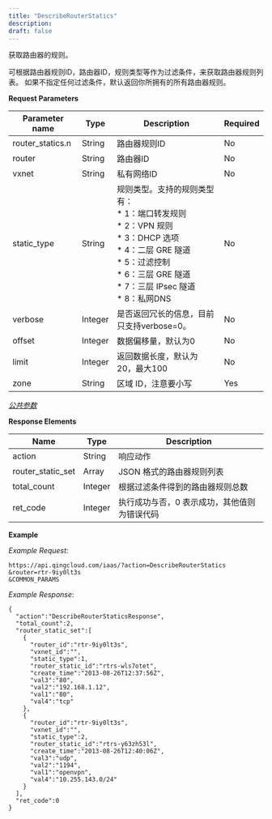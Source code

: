 ```yaml
---
title: "DescribeRouterStatics"
description: 
draft: false
---
```




获取路由器的规则。

可根据路由器规则ID，路由器ID，规则类型等作为过滤条件，来获取路由器规则列表。 如果不指定任何过滤条件，默认返回你所拥有的所有路由器规则。

**Request Parameters**

| Parameter name | Type | Description | Required |
| --- | --- | --- | --- |
| router_statics.n | String | 路由器规则ID | No |
| router | String | 路由器ID | No |
| vxnet | String | 私有网络ID | No |
| static_type | String | 规则类型。支持的规则类型有：<br/>*   1：端口转发规则<br/>*   2：VPN 规则<br/>*   3：DHCP 选项<br/>*   4：二层 GRE 隧道<br/>*   5：过滤控制<br/>*   6：三层 GRE 隧道<br/>*   7：三层 IPsec 隧道<br/>*   8：私网DNS | No |
| verbose | Integer | 是否返回冗长的信息，目前只支持verbose=0。 | No |
| offset | Integer | 数据偏移量，默认为0 | No |
| limit | Integer | 返回数据长度，默认为20，最大100 | No |
| zone | String | 区域 ID，注意要小写 | Yes |

[_公共参数_](../../../parameters/)

**Response Elements**

| Name | Type | Description |
| --- | --- | --- |
| action | String | 响应动作 |
| router_static_set | Array | JSON 格式的路由器规则列表 |
| total_count | Integer | 根据过滤条件得到的路由器规则总数 |
| ret_code | Integer | 执行成功与否，0 表示成功，其他值则为错误代码 |

**Example**

_Example Request_:

```
https://api.qingcloud.com/iaas/?action=DescribeRouterStatics
&router=rtr-9iy0lt3s
&COMMON_PARAMS
```

_Example Response_:

```
{
  "action":"DescribeRouterStaticsResponse",
  "total_count":2,
  "router_static_set":[
    {
      "router_id":"rtr-9iy0lt3s",
      "vxnet_id":"",
      "static_type":1,
      "router_static_id":"rtrs-wls7otet",
      "create_time":"2013-08-26T12:37:56Z",
      "val3":"80",
      "val2":"192.168.1.12",
      "val1":"80",
      "val4":"tcp"
    },
    {
      "router_id":"rtr-9iy0lt3s",
      "vxnet_id":"",
      "static_type":2,
      "router_static_id":"rtrs-y63zh53l",
      "create_time":"2013-08-26T12:40:06Z",
      "val3":"udp",
      "val2":"1194",
      "val1":"openvpn",
      "val4":"10.255.143.0/24"
    }
  ],
  "ret_code":0
}
```
